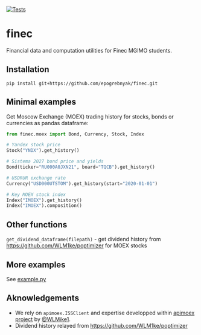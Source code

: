 [![Tests](https://github.com/epogrebnyak/finec/actions/workflows/.pytest.yml/badge.svg)](https://github.com/epogrebnyak/finec/actions/workflows/.pytest.yml)

# finec

Financial data and computation utilities for Finec MGIMO students.


## Installation

```console
pip install git+https://github.com/epogrebnyak/finec.git
```

## Minimal examples

Get Moscow Exchange (MOEX) trading history for stocks, bonds or currencies as pandas dataframe:

```python
from finec.moex import Bond, Currency, Stock, Index

# Yandex stock price
Stock("YNDX").get_history()

# Sistema 2027 bond price and yields
Bond(ticker="RU000A0JXN21", board="TQCB").get_history()

# USDRUR exchange rate
Currency("USD000UTSTOM").get_history(start="2020-01-01")

# Key MOEX stock index
Index("IMOEX").get_history()
Index("IMOEX").composition()
```

## Other functions

`get_dividend_dataframe(filepath)` - get dividend history from <https://github.com/WLM1ke/poptimizer> for MOEX stocks

## More examples

See [example.py](example.py)

## Aknowledgements

- We rely on `apimoex.ISSClient` and expertise developped within [apimoex project](https://github.com/WLM1ke/apimoex) by [@WLMike1](https://github.com/WLM1ke).
- Dividend history relayed from <https://github.com/WLM1ke/poptimizer>
